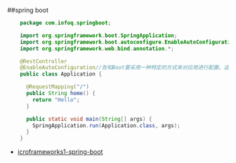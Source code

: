 ##spring boot 

```java
	package com.infoq.springboot;

	import org.springframework.boot.SpringApplication;
	import org.springframework.boot.autoconfigure.EnableAutoConfiguration;
	import org.springframework.web.bind.annotation.*;

	@RestController
	@EnableAutoConfiguration//告知Boot要采用一种特定的方式来对应用进行配置。这种方法会将其他样板式的配置均假设为框架默认的约定，因此能够聚焦于如何尽快地使应用准备就绪以便运行起来。Application类是可运行的，因此，当我们以Java Application的方式运行这个类时，就能启动该应用及其嵌入式的容器，这样也能实现即时地开发。
	public class Application {

	  @RequestMapping("/")
	  public String home() {
	    return "Hello";
	  }

	  public static void main(String[] args) {
	    SpringApplication.run(Application.class, args);
	  }
	}
```
 - [icroframeworks1-spring-boot](http://www.infoq.com/cn/articles/microframeworks1-spring-boot)